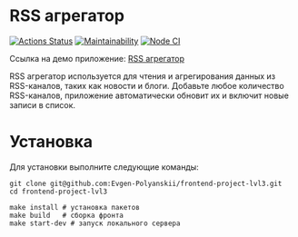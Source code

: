 # RSS агрегатор
[![Actions Status](https://github.com/Evgen-Polyanskii/frontend-project-lvl3/workflows/hexlet-check/badge.svg)](https://github.com/Evgen-Polyanskii/frontend-project-lvl3/actions)
[![Maintainability](https://api.codeclimate.com/v1/badges/2d9f500538a825a3da2e/maintainability)](https://codeclimate.com/github/Evgen-Polyanskii/frontend-project-lvl3/maintainability)
[![Node CI](https://github.com/Evgen-Polyanskii/frontend-project-lvl3/workflows/Project-check/badge.svg)](https://github.com/Evgen-Polyanskii/frontend-project-lvl3/actions)

Ссылка на демо приложение: [RSS агрегатор](http://frontend-project-lvl3-rho-umber.vercel.app/)

RSS агрегатор используется для чтения и агрегирования данных из RSS-каналов, таких как новости и блоги.
Добавьте любое количество RSS-каналов, приложение автоматически обновит их и включит новые записи в список.

# Установка
Для установки выполните следующие команды:

```
git clone git@github.com:Evgen-Polyanskii/frontend-project-lvl3.git
cd frontend-project-lvl3

make install # установка пакетов
make build   # сборка фронта
make start-dev # запуск локального сервера
```
